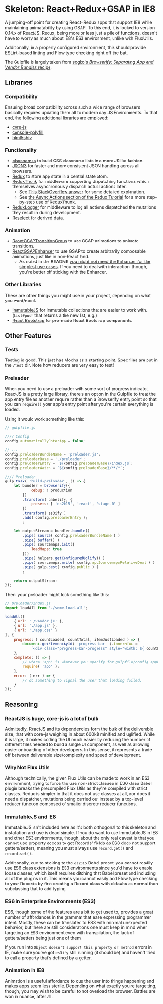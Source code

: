 Skeleton: React+Redux+GSAP in IE8
=================================

A jumping-off point for creating React+Redux apps that support IE8 while maintaining animatability by using GSAP.  To this end, it is locked to version 0.14.x of ReactJS.  Redux, being more or less just a pile of functions, doesn't have to worry as much about IE8's ES3 environment, unlike with FluxUtils.

Additionally, in a properly configured environment, this should provide ESLint-based linting and Flow type checking right off the bat.

The Gulpfile is largely taken from [sogko's _Browserify: Separating App and Vendor Bundles_ recipe](https://github.com/sogko/gulp-recipes/tree/master/browserify-separating-app-and-vendor-bundles).



Libraries
---------

### Compatibility

Ensuring broad compatibility across such a wide range of browsers basically requires updating them all to modern day JS Environments.  To that end, the following additional libraries are employed:

- [core-js](https://www.npmjs.com/package/core-js)
- [console-polyfill](https://www.npmjs.com/package/console-polyfill)
- [html5shiv](https://www.npmjs.com/package/html5shiv)


### Functionality

- [classnames](https://www.npmjs.com/package/classnames) to build CSS classname lists in a more JSlike fashion.
- [JSON3](https://www.npmjs.com/package/json3) for faster and more consistent JSON handling across all browsers.
- [Redux](http://redux.js.org/) to store app state in a central state atom.
- [ReduxThunk](https://www.npmjs.com/package/redux-thunk) for middleware supporting dispatching functions which themselves asynchronously dispatch actual actions later.
	- See [This StackOverflow answer](http://stackoverflow.com/questions/35411423/how-to-dispatch-a-redux-action-with-a-timeout/35415559#35415559) for some detailed explanation.
	- See [the Async Actions section of the Redux Tutorial](http://redux.js.org/docs/advanced/AsyncActions.html) for a more step-by-step use of ReduxThunk.
- [ReduxLogger](https://www.npmjs.com/package/redux-logger) for middleware to log all actions dispatched the mutations they result in during development.
- [Reselect](https://github.com/reactjs/reselect) for derived data.


### Animation

- [ReactGSAPTransitionGroup](https://www.npmjs.com/package/react-addons-gsap-transition-group) to use GSAP animations to animate transitions.
- [ReactGSAPEnhancer](https://www.npmjs.com/package/react-gsap-enhancer) to use GSAP to create arbitrarily composable animations, just like in non-React land.
	- As noted in the README [you might not need the Enhancer for the simplest use cases](https://egghead.io/lessons/react-using-tweenmax-with-react).  If you need to deal with interaction, though, you're better off sticking with the Enhancer.


### Other Libraries

These are other things you might use in your project, depending on what you want/need.

- [ImmutableJS](https://facebook.github.io/immutable-js) for immutable collections that are easier to work with.  (`List#push` that returns a the new list, e.g.)
- [React Bootstrap](https://react-bootstrap.github.io/) for pre-made React Bootstrap components.



Other Features
--------------

### Tests

Testing is good.  This just has Mocha as a starting point.  Spec files are put in the `/test` dir.  Note how reducers are very easy to test!


### Preloader

When you need to use a preloader with some sort of progress indicator, ReactJS is a pretty large library, there's an option in the Gulpfile to treat the app entry file as another require rather than a Browserify entry point so that you can `require()` your app's entry point after you're certain everything is loaded.

Using it would work something like this:

```js
// gulpfile.js

//// Config
config.automaticallyEnterApp = false;

// ...
config.preloaderBundleName = 'preloader.js';
config.preloaderBase = './preloader';
config.preloaderEntry = `${config.preloaderBase}/index.js`;
config.preloaderWatch = `${config.preloaderBase}/**/*`;

//// Preloader
gulp.task( 'build-preloader', () => {
	let bundler = browserify({
			debug: ! production
		})
		.transform( babelify, {
			presets: [ 'es2015', 'react', 'stage-0' ]
		})
		.transform( es3ify )
		.add( config.preloaderEntry );
		;

	let outputStream = bundler.bundle()
		.pipe( source( config.preloaderBundleName ) )
		.pipe( buffer() )
		.pipe( sourcemaps.init({
			loadMaps: true
		}))
		.pipe( helpers.getConfiguredUglify() )
		.pipe( sourcemaps.write( config.appSourcemapsRelativeDest ) )
		.pipe( gulp.dest( config.public ) )
		;

	return outputStream;
});
```

Then, your preloader might look something like this:

```js
// preloader/index.js
import loadAll from './some-load-all';

loadAll([
	{ url: './vendor.js' },
	{ url: './app.js' },
	{ url: './app.css' }
], {
	progress: ( countLoaded, countTotal, itemJustLoaded ) => {
		document.getElementById( 'progress-bar' ).innerHTML =
			`<div class="progress-bar-progress" style="width: ${ countLoaded / countTotal * 100 }%;"></div>`;
	},
	complete: () => {
		// where 'app' is whatever you specify for gulpfile/config.appEntryModuleId.
		require( 'app' );
	},
	error: ( err ) => {
		// do something to signal the user that loading failed.
	}
});
```



Reasoning
---------


### ReactJS is huge, core-js is a lot of bulk

Admittedly, ReactJS and its dependencies form the bulk of the deliverable size, that with core-js weighing in about 600kB minified and uglified.  While it is large, it makes coding the UI much easier by reducing the number of different files needed to build a single UI component, as well as allowing easier onboarding of other developers.  In this sense, it represents a trade off between deliverable size/complexity and speed of development.


### Why Not Flux Utils

Although technically, the given Flux Utils can be made to work in an ES3 environment, trying to force the use non-strict classes in ES6 class Babel plugin breaks the precompiled Flux Utils as they're compiled with strict classes.  Redux is simpler in that it does not use classes at all, nor does it need a dispatcher, mutations being carried out instead by a top-level reducer function composed of smaller discrete reducer functions.


### ImmutableJS and IE8

ImmutableJS isn't included here as it's both orthogonal to this skeleton and installation and use is dead simple.  If you do want to use ImmutableJS in IE8 and other ES3 environments, though, about the only real caveat is that you cannot use property access to get Records' fields as ES3 does not support getters/setters, meaning you must always use `record.get()` and `record.set()`.

Additionally, due to sticking to the `es2015` Babel preset, you cannot readily use ES6 class extensions is ES3 environments since you'd have to enable loose classes, which itself requires ditching that Babel preset and including all of the plugins in it.  This means you cannot easily add Flow type checking to your Records by first creating a Record class with defaults as normal then subclassing that to add typing.


### ES6 in Enterprise Environments (ES3)

ES6, though some of the features are a bit to get used to, provides a great number of affordances in the grammar that ease expressing programmer intent.  Mostly, these can be translated to ES3 with minimal unexpected behavior, but there are still considerations one must keep in mind when targeting an ES3 environment even with transpilation, the lack of getters/setters being just one of them.

If you run into `Object doesn't support this property or method` errors in IE, make sure you've got `es3ify` still running (it should be) and haven't tried to call a property that's defined by a getter.


### Animation in IE8

Animation is a useful affordance to cue the user into things happening and makes apps seem less sterile.  Depending on what exactly you're targetting, though, you may wish to be careful to not overload the browser.  Battles are won in nuance, after all.
